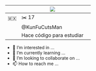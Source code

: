 
||<img src="https://imgur.com/LYF6jgD.png"/>||
|--|--|--
|🇲🇽|✂️ 17
||@KunFuCutsMan
||Hace código para estudiar

- 👀 I’m interested in ...
- 🌱 I’m currently learning ...
- 💞️ I’m looking to collaborate on ...
- 📫 How to reach me ...


<!---
KunFuCutsMan/KunFuCutsMan is a ✨ special ✨ repository because its `README.md` (this file) appears on your GitHub profile.
You can click the Preview link to take a look at your changes.
--->

